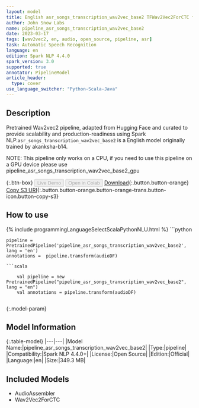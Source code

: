```yaml
---
layout: model
title: English asr_songs_transcription_wav2vec_base2 TFWav2Vec2ForCTC from akanksha-b14
author: John Snow Labs
name: pipeline_asr_songs_transcription_wav2vec_base2
date: 2023-03-17
tags: [wav2vec2, en, audio, open_source, pipeline, asr]
task: Automatic Speech Recognition
language: en
edition: Spark NLP 4.4.0
spark_version: 3.0
supported: true
annotator: PipelineModel
article_header:
  type: cover
use_language_switcher: "Python-Scala-Java"
---
```


## Description

Pretrained Wav2vec2  pipeline, adapted from Hugging Face and curated to provide scalability and production-readiness using Spark NLP.`asr_songs_transcription_wav2vec_base2` is a English model originally trained by akanksha-b14.

NOTE: This pipeline only works on a CPU, if you need to use this pipeline on a GPU device please use pipeline_asr_songs_transcription_wav2vec_base2_gpu

{:.btn-box}
<button class="button button-orange" disabled>Live Demo</button>
<button class="button button-orange" disabled>Open in Colab</button>
[Download](https://s3.amazonaws.com/auxdata.johnsnowlabs.com/public/models/pipeline_asr_songs_transcription_wav2vec_base2_en_4.4.0_3.0_1679025876910.zip){:.button.button-orange}
[Copy S3 URI](s3://auxdata.johnsnowlabs.com/public/models/pipeline_asr_songs_transcription_wav2vec_base2_en_4.4.0_3.0_1679025876910.zip){:.button.button-orange.button-orange-trans.button-icon.button-copy-s3}

## How to use



<div class="tabs-box" markdown="1">
{% include programmingLanguageSelectScalaPythonNLU.html %}
```python

    pipeline = PretrainedPipeline('pipeline_asr_songs_transcription_wav2vec_base2', lang = 'en')
    annotations =  pipeline.transform(audioDF)
    
```
```scala

    val pipeline = new PretrainedPipeline("pipeline_asr_songs_transcription_wav2vec_base2", lang = "en")
    val annotations = pipeline.transform(audioDF)
    
```
</div>

{:.model-param}
## Model Information

{:.table-model}
|---|---|
|Model Name:|pipeline_asr_songs_transcription_wav2vec_base2|
|Type:|pipeline|
|Compatibility:|Spark NLP 4.4.0+|
|License:|Open Source|
|Edition:|Official|
|Language:|en|
|Size:|349.3 MB|

## Included Models

- AudioAssembler
- Wav2Vec2ForCTC